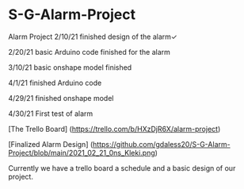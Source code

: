 # S-G-Alarm-Project
Alarm Project
2/10/21 finished design of the alarm✓

2/20/21 basic Arduino code finished for the alarm

3/10/21 basic onshape model finished 

4/1/21 finished Arduino code 

4/29/21 finished onshape model

4/30/21 First test of alarm

[The Trello Board] (https://trello.com/b/HXzDjR6X/alarm-project)  


[Finalized Alarm Design] (https://github.com/gdaless20/S-G-Alarm-Project/blob/main/2021_02_21_0ns_Kleki.png)



Currently we have a trello board a schedule and a basic design of our project. 

